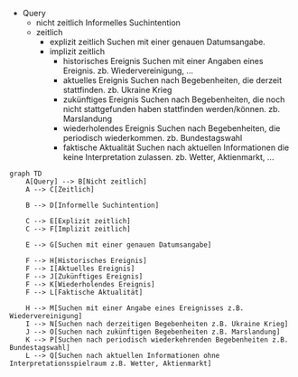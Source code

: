 * Query
	* nicht zeitlich
		Informelles Suchintention
	* zeitlich
		* explizit zeitlich
			Suchen mit einer genauen Datumsangabe.
		* implizit zeitlich
			* historisches Ereignis
				Suchen mit einer Angaben eines Ereignis. zb. Wiedervereinigung, ...
			* aktuelles Ereignis
				Suchen nach Begebenheiten, die derzeit stattfinden. zb. Ukraine Krieg
			* zukünftiges Ereignis
				Suchen nach Begebenheiten, die noch nicht stattgefunden haben stattfinden werden/können. zb. Marslandung
			* wiederholendes Ereignis
				Suchen nach Begebenheiten, die periodisch wiederkommen. zb. Bundestagswahl
			* faktische Aktualität
				Suchen nach aktuellen Informationen die keine Interpretation zulassen. zb. Wetter, Aktienmarkt, ...

```
graph TD
    A[Query] --> B[Nicht zeitlich]
    A --> C[Zeitlich]
    
    B --> D[Informelle Suchintention]
    
    C --> E[Explizit zeitlich]
    C --> F[Implizit zeitlich]
    
    E --> G[Suchen mit einer genauen Datumsangabe]
    
    F --> H[Historisches Ereignis]
    F --> I[Aktuelles Ereignis]
    F --> J[Zukünftiges Ereignis]
    F --> K[Wiederholendes Ereignis]
    F --> L[Faktische Aktualität]
    
    H --> M[Suchen mit einer Angabe eines Ereignisses z.B. Wiedervereinigung]
    I --> N[Suchen nach derzeitigen Begebenheiten z.B. Ukraine Krieg]
    J --> O[Suchen nach zukünftigen Begebenheiten z.B. Marslandung]
    K --> P[Suchen nach periodisch wiederkehrenden Begebenheiten z.B. Bundestagswahl]
    L --> Q[Suchen nach aktuellen Informationen ohne Interpretationsspielraum z.B. Wetter, Aktienmarkt]
```
